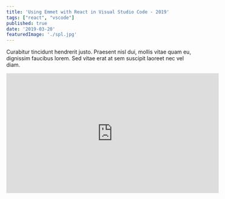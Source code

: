 ```yaml
---
title: 'Using Emmet with React in Visual Studio Code - 2019'
tags: ["react", "vscode"]
published: true
date: '2019-03-20'
featuredImage: './spl.jpg'
---
```


Curabitur tincidunt hendrerit justo. Praesent nisl dui, mollis vitae quam eu, dignissim faucibus lorem. Sed vitae erat at sem suscipit laoreet nec vel diam.

<iframe width="560" height="315" src="https://www.youtube.com/embed/-BIQjRd3NGk" frameborder="0" allow="accelerometer; autoplay; encrypted-media; gyroscope; picture-in-picture" allowfullscreen></iframe>
